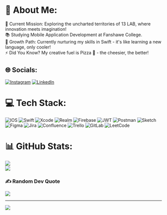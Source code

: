 
# 💫 About Me:
🔭 Current Mission: Exploring the uncharted territories of 13 LAB, where innovation meets imagination!<br>📚 Studying Mobile Application Development at Fanshawe College.<br>🌱 Growth Path: Currently nurturing my skills in Swift - it's like learning a new language, only cooler!<br>⚡ Did You Know? My creative fuel is Pizza 🍕 - the cheesier, the better!


## 🌐 Socials:
[![Instagram](https://img.shields.io/badge/Instagram-%23E4405F.svg?logo=Instagram&logoColor=white)](https://instagram.com/@al11gazy) [![LinkedIn](https://img.shields.io/badge/LinkedIn-%230077B5.svg?logo=linkedin&logoColor=white)](https://www.linkedin.com/in/aligazy/) 

# 💻 Tech Stack:
![IOS](https://img.shields.io/badge/IOS-%2320232a.svg?style=for-the-badge&logo=apple&logoColor=white) ![Swift](https://img.shields.io/badge/swift-F54A2A?style=for-the-badge&logo=swift&logoColor=white) ![Xcode](https://img.shields.io/badge/Xcode-007ACC?style=for-the-badge&logo=Xcode&logoColor=white) ![Realm](https://img.shields.io/badge/Realm-39477F?style=for-the-badge&logo=realm&logoColor=white) ![Firebase](https://img.shields.io/badge/firebase-%23039BE5.svg?style=for-the-badge&logo=firebase) ![JWT](https://img.shields.io/badge/JWT-black?style=for-the-badge&logo=JSON%20web%20tokens) ![Postman](https://img.shields.io/badge/Postman-FF6C37?style=for-the-badge&logo=postman&logoColor=white) ![Sketch](https://img.shields.io/badge/Sketch-FFB387?style=for-the-badge&logo=sketch&logoColor=black) ![Figma](https://img.shields.io/badge/figma-%23F24E1E.svg?style=for-the-badge&logo=figma&logoColor=white) ![Jira](https://img.shields.io/badge/jira-%230A0FFF.svg?style=for-the-badge&logo=jira&logoColor=white) ![Confluence](https://img.shields.io/badge/confluence-%23172BF4.svg?style=for-the-badge&logo=confluence&logoColor=white) ![Trello](https://img.shields.io/badge/Trello-%23026AA7.svg?style=for-the-badge&logo=Trello&logoColor=white) ![GitLab](https://img.shields.io/badge/gitlab-%23181717.svg?style=for-the-badge&logo=gitlab&logoColor=white) ![LeetCode](https://img.shields.io/badge/LeetCode-000000?style=for-the-badge&logo=LeetCode&logoColor=#d16c06)

# 📊 GitHub Stats:
![](https://github-readme-streak-stats.herokuapp.com/?user=Al1gazY&theme=tokyonight&hide_border=false)<br/>
![](https://github-readme-stats.vercel.app/api/top-langs/?username=Al1gazY&theme=tokyonight&hide_border=false&include_all_commits=true&count_private=true&layout=compact)

### ✍️ Random Dev Quote
![](https://quotes-github-readme.vercel.app/api?type=horizontal&theme=radical)

---
[![](https://visitcount.itsvg.in/api?id=Al1gazY&icon=0&color=0)](https://visitcount.itsvg.in)

<!-- Proudly created with GPRM ( https://gprm.itsvg.in ) -->
